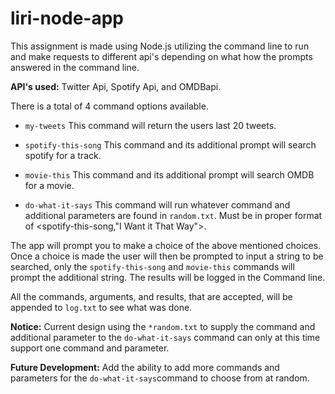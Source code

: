 # liri-node-app

This assignment is made using Node.js utilizing the command line to run and make requests to different api's depending on what how the prompts answered in the command line.

__API's used:__ Twitter Api, Spotify Api, and OMDBapi.

There is a total of 4 command options available.
* `my-tweets` This command will return the users last 20 tweets.

* `spotify-this-song` This command and its additional prompt will search spotify for a track.

* `movie-this` This command and its additional prompt will search OMDB for a movie.

* `do-what-it-says` This command will run whatever command and additional parameters are found in `random.txt`. Must be in proper format of <spotify-this-song,"I Want it That Way">.

The app will prompt you to make a choice of the above mentioned choices. Once a choice is made the user will then be prompted to input a string to be searched, only the `spotify-this-song` and `movie-this` commands will prompt the additional string. The results will be logged in the Command line.

All the commands, arguments, and results, that are accepted, will be appended to `log.txt` to see what was done.

**Notice:** Current design using the `*random.txt` to supply the command and additional parameter to the `do-what-it-says` command can only at this time support one command and parameter.

**Future Development:** Add the ability to add more commands and parameters for the `do-what-it-says`command to choose from at random.
